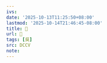 ```yaml
---
ivs:
date: '2025-10-13T11:25:50+08:00'
lastmod: '2025-10-14T21:46:45-08:00'
title: 󰊚
url: 󰊚
tags: [吳]
src: DCCV
note:
---
```

